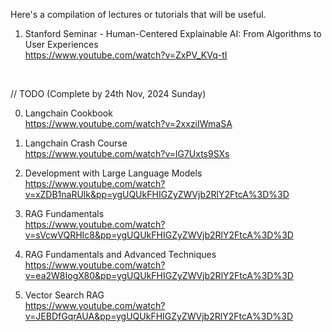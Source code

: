 Here's a compilation of lectures or tutorials that will be useful. <br>

1. Stanford Seminar - Human-Centered Explainable AI: From Algorithms to User Experiences <br>
https://www.youtube.com/watch?v=ZxPV_KVq-tI <br>
<br>

// TODO (Complete by 24th Nov, 2024 Sunday) <br>

0. Langchain Cookbook <br>
https://www.youtube.com/watch?v=2xxziIWmaSA <br>

1. Langchain Crash Course <br>
https://www.youtube.com/watch?v=lG7Uxts9SXs <br>

2. Development with Large Language Models <br>
https://www.youtube.com/watch?v=xZDB1naRUlk&pp=ygUQUkFHIGZyZWVjb2RlY2FtcA%3D%3D <br>

3. RAG Fundamentals <br>
https://www.youtube.com/watch?v=sVcwVQRHIc8&pp=ygUQUkFHIGZyZWVjb2RlY2FtcA%3D%3D <br>

4. RAG Fundamentals and Advanced Techniques <br>
https://www.youtube.com/watch?v=ea2W8IogX80&pp=ygUQUkFHIGZyZWVjb2RlY2FtcA%3D%3D <br>

5. Vector Search RAG <br>
https://www.youtube.com/watch?v=JEBDfGqrAUA&pp=ygUQUkFHIGZyZWVjb2RlY2FtcA%3D%3D <br>
